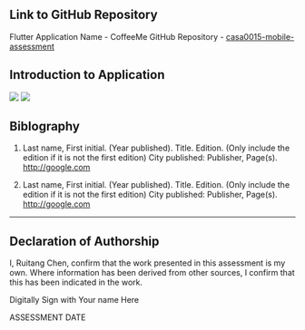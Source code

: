 
## Link to GitHub Repository

Flutter Application Name - CoffeeMe
GitHub Repository - [casa0015-mobile-assessment](https://github.com/xxxcrttt/casa0015-mobile-assessment)

## Introduction to Application




<img src='https://github.com/xxxcrttt/casa0015-mobile-assessment/blob/main/capture/2.JPG'>

<img src='https://github.com/xxxcrttt/casa0015-mobile-assessment/blob/main/capture/1.JPG'>

## Biblography

1. Last name, First initial. (Year published). Title. Edition. (Only include the edition if it is not the first edition) City published: Publisher, Page(s). <http://google.com>

2. Last name, First initial. (Year published). Title. Edition. (Only include the edition if it is not the first edition) City published: Publisher, Page(s).  <http://google.com>

----



## Declaration of Authorship

I, Ruitang Chen, confirm that the work presented in this assessment is my own. Where information has been derived from other sources, I confirm that this has been indicated in the work.


Digitally Sign with Your name Here

ASSESSMENT DATE
